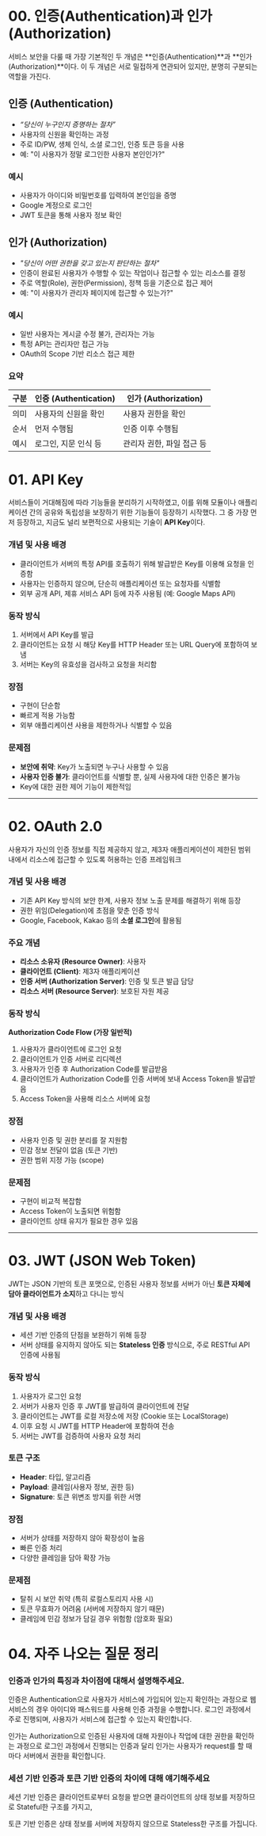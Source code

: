 # 00. 인증(Authentication)과 인가(Authorization)

서비스 보안을 다룰 때 가장 기본적인 두 개념은 **인증(Authentication)**과 **인가(Authorization)**이다. 이 두 개념은 서로 밀접하게 연관되어 있지만, 분명히 구분되는 역할을 가진다.

## 인증 (Authentication)

- *“당신이 누구인지 증명하는 절차”*
- 사용자의 신원을 확인하는 과정
- 주로 ID/PW, 생체 인식, 소셜 로그인, 인증 토큰 등을 사용
- 예: "이 사용자가 정말 로그인한 사용자 본인인가?"

### 예시

- 사용자가 아이디와 비밀번호를 입력하여 본인임을 증명
- Google 계정으로 로그인
- JWT 토큰을 통해 사용자 정보 확인

## 인가 (Authorization)

- *"당신이 어떤 권한을 갖고 있는지 판단하는 절차"*
- 인증이 완료된 사용자가 수행할 수 있는 작업이나 접근할 수 있는 리소스를 결정
- 주로 역할(Role), 권한(Permission), 정책 등을 기준으로 접근 제어
- 예: "이 사용자가 관리자 페이지에 접근할 수 있는가?"

### 예시

- 일반 사용자는 게시글 수정 불가, 관리자는 가능
- 특정 API는 관리자만 접근 가능
- OAuth의 Scope 기반 리소스 접근 제한

### 요약

| 구분 | 인증 (Authentication) | 인가 (Authorization) |
| --- | --- | --- |
| 의미 | 사용자의 신원을 확인 | 사용자 권한을 확인 |
| 순서 | 먼저 수행됨 | 인증 이후 수행됨 |
| 예시 | 로그인, 지문 인식 등 | 관리자 권한, 파일 접근 등 |

# 01. API Key

서비스들이 거대해짐에 따라 기능들을 분리하기 시작하였고, 이를 위해 모듈이나 애플리케이션 간의 공유와 독립성을 보장하기 위한 기능들이 등장하기 시작했다.
그 중 가장 먼저 등장하고, 지금도 널리 보편적으로 사용되는 기술이 **API Key**이다.

### 개념 및 사용 배경

- 클라이언트가 서버의 특정 API를 호출하기 위해 발급받은 Key를 이용해 요청을 인증함
- 사용자는 인증하지 않으며, 단순히 애플리케이션 또는 요청자를 식별함
- 외부 공개 API, 제휴 서비스 API 등에 자주 사용됨 (예: Google Maps API)

### 동작 방식

1. 서버에서 API Key를 발급
2. 클라이언트는 요청 시 해당 Key를 HTTP Header 또는 URL Query에 포함하여 보냄
3. 서버는 Key의 유효성을 검사하고 요청을 처리함

### 장점

- 구현이 단순함
- 빠르게 적용 가능함
- 외부 애플리케이션 사용을 제한하거나 식별할 수 있음

### 문제점

- **보안에 취약**: Key가 노출되면 누구나 사용할 수 있음
- **사용자 인증 불가**: 클라이언트를 식별할 뿐, 실제 사용자에 대한 인증은 불가능
- Key에 대한 권한 제어 기능이 제한적임

---

# 02. OAuth 2.0

사용자가 자신의 인증 정보를 직접 제공하지 않고, 제3자 애플리케이션이 제한된 범위 내에서 리소스에 접근할 수 있도록 허용하는 인증 프레임워크

### 개념 및 사용 배경

- 기존 API Key 방식의 보안 한계, 사용자 정보 노출 문제를 해결하기 위해 등장
- 권한 위임(Delegation)에 초점을 맞춘 인증 방식
- Google, Facebook, Kakao 등의 **소셜 로그인**에 활용됨

### 주요 개념

- **리소스 소유자 (Resource Owner)**: 사용자
- **클라이언트 (Client)**: 제3자 애플리케이션
- **인증 서버 (Authorization Server)**: 인증 및 토큰 발급 담당
- **리소스 서버 (Resource Server)**: 보호된 자원 제공

### 동작 방식

**Authorization Code Flow (가장 일반적)**

1. 사용자가 클라이언트에 로그인 요청
2. 클라이언트가 인증 서버로 리디렉션
3. 사용자가 인증 후 Authorization Code를 발급받음
4. 클라이언트가 Authorization Code를 인증 서버에 보내 Access Token을 발급받음
5. Access Token을 사용해 리소스 서버에 요청

### 장점

- 사용자 인증 및 권한 분리를 잘 지원함
- 민감 정보 전달이 없음 (토큰 기반)
- 권한 범위 지정 가능 (scope)

### 문제점

- 구현이 비교적 복잡함
- Access Token이 노출되면 위험함
- 클라이언트 상태 유지가 필요한 경우 있음

---

# 03. JWT (JSON Web Token)

JWT는 JSON 기반의 토큰 포맷으로, 인증된 사용자 정보를 서버가 아닌 **토큰 자체에 담아 클라이언트가 소지**하고 다니는 방식

### 개념 및 사용 배경

- 세션 기반 인증의 단점을 보완하기 위해 등장
- 서버 상태를 유지하지 않아도 되는 **Stateless 인증** 방식으로, 주로 RESTful API 인증에 사용됨

### 동작 방식

1. 사용자가 로그인 요청
2. 서버가 사용자 인증 후 JWT를 발급하여 클라이언트에 전달
3. 클라이언트는 JWT를 로컬 저장소에 저장 (Cookie 또는 LocalStorage)
4. 이후 요청 시 JWT를 HTTP Header에 포함하여 전송
5. 서버는 JWT를 검증하여 사용자 요청 처리

### 토큰 구조

- **Header**: 타입, 알고리즘
- **Payload**: 클레임(사용자 정보, 권한 등)
- **Signature**: 토큰 위변조 방지를 위한 서명

### 장점

- 서버가 상태를 저장하지 않아 확장성이 높음
- 빠른 인증 처리
- 다양한 클레임을 담아 확장 가능

### 문제점

- 탈취 시 보안 취약 (특히 로컬스토리지 사용 시)
- 토큰 무효화가 어려움 (서버에 저장하지 않기 때문)
- 클레임에 민감 정보가 담길 경우 위험함 (암호화 필요)

# 04. 자주 나오는 질문 정리

### 인증과 인가의 특징과 차이점에 대해서 설명해주세요.
인증은 Authentication으로 사용자가 서비스에 가입되어 있는지
확인하는 과정으로 웹서비스의 경우 아이디와 패스워드를 사용해
인증 과정을 수행합니다. 로그인 과정에서 주로 진행되며,
사용자가 서비스에 접근할 수 있는지 확인합니다.

인가는 Authorization으로 인증된 사용자에 대해
자원이나 작업에 대한 권한을 확인하는 과정으로
로그인 과정에서 진행되는 인증과 달리
인가는 사용자가 request를 할 때마다 서버에서
권한을 확인합니다.

### 세션 기반 인증과 토큰 기반 인증의 차이에 대해 얘기해주세요
세션 기반 인증은 클라이언트로부터 요청을 받으면 클라이언트의 상태 정보를 저장하므로 Stateful한 구조를 가지고,

토큰 기반 인증은 상태 정보를 서버에 저장하지 않으므로 Stateless한 구조를 가집니다.

